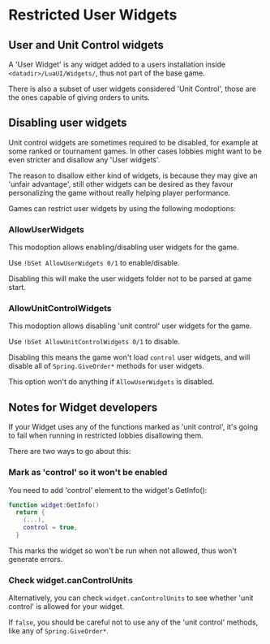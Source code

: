 # Restricted User Widgets

## User and Unit Control widgets

A 'User Widget' is any widget added to a users installation inside `<datadir>/LuaUI/Widgets/`, thus not part of the base game.

There is also a subset of user widgets considered 'Unit Control', those are the ones capable of giving orders to units.

## Disabling user widgets

Unit control widgets are sometimes required to be disabled, for example at some ranked or tournament games. In other cases lobbies might want to be even stricter and disallow any 'User widgets'.

The reason to disallow either kind of widgets, is because they may give an 'unfair advantage', still other widgets can be desired as they favour personalizing the game without really helping player performance.

Games can restrict user widgets by using the following modoptions:

### AllowUserWidgets

This modoption allows enabling/disabling user widgets for the game.

Use `!bSet AllowUserWidgets 0/1` to enable/disable.

Disabling this will make the user widgets folder not to be parsed at game start.

### AllowUnitControlWidgets

This modoption allows disabling 'unit control' user widgets for the game.

Use `!bSet AllowUnitControlWidgets 0/1` to disable.

Disabling this means the game won't load `control` user widgets, and will disable all of `Spring.GiveOrder*` methods for user widgets.

This option won't do anything if `AllowUserWidgets` is disabled.

## Notes for Widget developers

If your Widget uses any of the functions marked as 'unit control', it's going to fail when running in restricted lobbies disallowing them.

There are two ways to go about this:

### Mark as 'control' so it won't be enabled

You need to add 'control' element to the widget's GetInfo():

```lua
function widget:GetInfo()
  return {
    (...),
    control = true,
  }
```

This marks the widget so won't be run when not allowed, thus won't generate errors.

### Check widget.canControlUnits

Alternatively, you can check `widget.canControlUnits` to see whether 'unit control' is allowed for your widget.

If `false`, you should be careful not to use any of the 'unit control' methods, like any of `Spring.GiveOrder*`.


